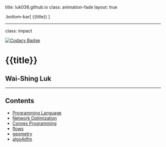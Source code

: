 title: luk036.github.io
class: animation-fade
layout: true

<!-- This slide will serve as the base layout for all your slides -->
.bottom-bar[
  {{title}}
]

---

class: impact

[![Codacy Badge](https://api.codacy.com/project/badge/Grade/8f6a673d3177482b9b1d7b77995f0844)](https://app.codacy.com/app/luk036/luk036.github.io?utm_source=github.com&utm_medium=referral&utm_content=luk036/luk036.github.io&utm_campaign=badger)

# {{title}}
## Wai-Shing Luk

---

## Contents

- [Programming Language](proglang/index.html)
- [Network Optimization](netoptim/quickstart.html)
- [Convex Programming](cvx/index.html)
- [flows](flows/index.html)
- [geometry](projgeom/index.html)
- [algo4dfm](algo4dfm/index.html)
